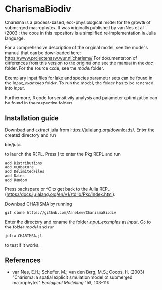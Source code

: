 # CharismaBiodiv
Charisma is a process-based, eco-physiological model for the growth of submerged macrophytes. It was originally published by van Nes et al. (2003); the code in this repository is a simplified re-implementation in Julia language.

For a comprehensive description of the original model, see the model's manual that can be downloaded here: https://www.projectenaew.wur.nl/charisma/ 
For documentation of differences from this version to the original one see the manual in the *doc* folder. For the source code, see the *model* folder.

Exemplary input files for lake and species parameter sets can be found in the *input_examples* folder. To run the model, the folder has to be renamed into *input*. 

Furthermore, R code for sensitivity analysis and parameter optimization can be found in the respective folders.

## Installation guide
Download and extract julia from https://julialang.org/downloads/. Enter the created directory and run

bin/julia

to launch the REPL. Press ] to enter the Pkg REPL and run

```
add Distributions
add HCubature
add DelimitedFiles
add Dates
add Random
``` 
Press backspace or ^C to get back to the Julia REPL (https://docs.julialang.org/en/v1/stdlib/Pkg/index.html).

Download CHARISMA by running

```
git clone https://github.com/AnneLew/CharismaBiodiv
```
Enter the directory and rename the folder *input_examples* as *input*. Go to the folder *model* and run
```
julia CHARIMSA.jl
```
to test if it works.

## References

- van Nes, E.H.; Scheffer, M.; van den Berg, M.S.; Coops, H. (2003) "Charisma:
  a spatial explicit simulation model of submerged macrophytes" 
  *Ecological Modelling* 159, 103-116

